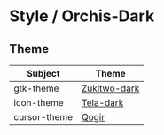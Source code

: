 

# Style / Orchis-Dark



## Theme

| Subject | Theme |
| --- | --- |
| gtk-theme | [Zukitwo-dark](https://github.com/lassekongo83/zuki-themes) |
| icon-theme | [Tela-dark](https://github.com/vinceliuice/Tela-icon-theme) |
| cursor-theme | [Qogir](https://github.com/vinceliuice/Qogir-icon-theme/tree/master/src/cursors) |
